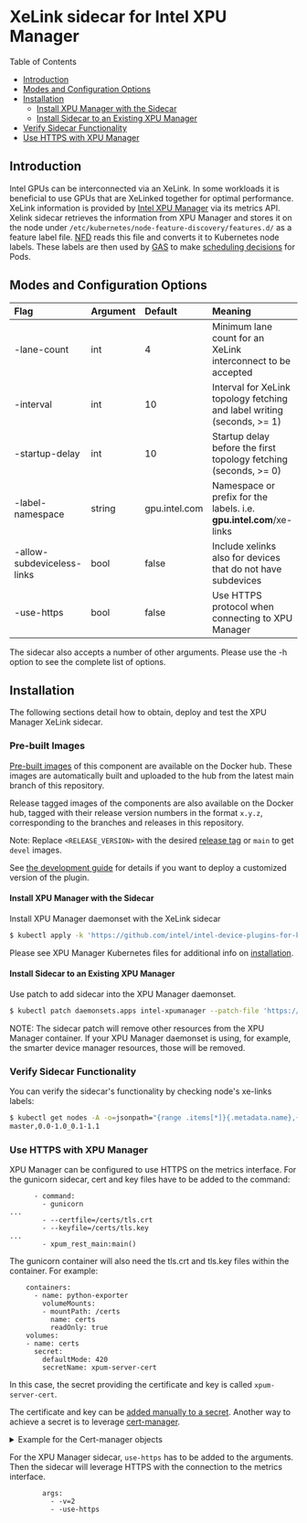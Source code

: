 # XeLink sidecar for Intel XPU Manager

Table of Contents

* [Introduction](#introduction)
* [Modes and Configuration Options](#modes-and-configuration-options)
* [Installation](#installation)
  * [Install XPU Manager with the Sidecar](#install-xpu-manager-with-the-sidecar)
  * [Install Sidecar to an Existing XPU Manager](#install-sidecar-to-an-existing-xpu-manager)
* [Verify Sidecar Functionality](#verify-sidecar-functionality)
* [Use HTTPS with XPU Manager](#use-https-with-xpu-manager)

## Introduction

Intel GPUs can be interconnected via an XeLink. In some workloads it is beneficial to use GPUs that are XeLinked together for optimal performance. XeLink information is provided by [Intel XPU Manager](https://www.github.com/intel/xpumanager) via its metrics API. Xelink sidecar retrieves the information from XPU Manager and stores it on the node under ```/etc/kubernetes/node-feature-discovery/features.d/``` as a feature label file. [NFD](https://github.com/kubernetes-sigs/node-feature-discovery) reads this file and converts it to Kubernetes node labels. These labels are then used by [GAS](https://github.com/intel/platform-aware-scheduling/tree/master/gpu-aware-scheduling) to make [scheduling decisions](https://github.com/intel/platform-aware-scheduling/blob/master/gpu-aware-scheduling/docs/usage.md#multi-gpu-allocation-with-xe-link-connections) for Pods.

## Modes and Configuration Options

| Flag | Argument | Default | Meaning |
|:---- |:-------- |:------- |:------- |
| -lane-count | int | 4 | Minimum lane count for an XeLink interconnect to be accepted |
| -interval | int | 10 | Interval for XeLink topology fetching and label writing (seconds, >= 1) |
| -startup-delay | int | 10 | Startup delay before the first topology fetching (seconds, >= 0) |
| -label-namespace | string | gpu.intel.com | Namespace or prefix for the labels. i.e. **gpu.intel.com**/xe-links |
| -allow-subdeviceless-links | bool | false | Include xelinks also for devices that do not have subdevices |
| -use-https | bool | false | Use HTTPS protocol when connecting to XPU Manager |

The sidecar also accepts a number of other arguments. Please use the -h option to see the complete list of options.

## Installation

The following sections detail how to obtain, deploy and test the XPU Manager XeLink sidecar.

### Pre-built Images

[Pre-built images](https://hub.docker.com/r/intel/intel-xpumanager-sidecar)
of this component are available on the Docker hub. These images are automatically built and uploaded
to the hub from the latest main branch of this repository.

Release tagged images of the components are also available on the Docker hub, tagged with their
release version numbers in the format `x.y.z`, corresponding to the branches and releases in this
repository.

Note: Replace `<RELEASE_VERSION>` with the desired [release tag](https://github.com/intel/intel-device-plugins-for-kubernetes/tags) or `main` to get `devel` images.

See [the development guide](../../DEVEL.md) for details if you want to deploy a customized version of the plugin.

#### Install XPU Manager with the Sidecar

Install XPU Manager daemonset with the XeLink sidecar

```bash
$ kubectl apply -k 'https://github.com/intel/intel-device-plugins-for-kubernetes/deployments/xpumanager_sidecar?ref=<RELEASE_VERSION>'
```

Please see XPU Manager Kubernetes files for additional info on [installation](https://github.com/intel/xpumanager/tree/master/deployment/kubernetes).

#### Install Sidecar to an Existing XPU Manager

Use patch to add sidecar into the XPU Manager daemonset.

```bash
$ kubectl patch daemonsets.apps intel-xpumanager --patch-file 'https://github.com/intel/intel-device-plugins-for-kubernetes/deployments/xpumanager_sidecar/kustom/kustom_xpumanager.yaml?ref=<RELEASE_VERSION>'
```

NOTE: The sidecar patch will remove other resources from the XPU Manager container. If your XPU Manager daemonset is using, for example, the smarter device manager resources, those will be removed.

### Verify Sidecar Functionality

You can verify the sidecar's functionality by checking node's xe-links labels:

```bash
$ kubectl get nodes -A -o=jsonpath="{range .items[*]}{.metadata.name},{.metadata.labels.gpu\.intel\.com\/xe-links}{'\n'}{end}"
master,0.0-1.0_0.1-1.1
```

### Use HTTPS with XPU Manager

XPU Manager can be configured to use HTTPS on the metrics interface. For the gunicorn sidecar, cert and key files have to be added to the command:
```
      - command:
        - gunicorn
...
        - --certfile=/certs/tls.crt
        - --keyfile=/certs/tls.key
...
        - xpum_rest_main:main()
```

The gunicorn container will also need the tls.crt and tls.key files within the container. For example:

```
    containers:
      - name: python-exporter
        volumeMounts:
        - mountPath: /certs
          name: certs
          readOnly: true
    volumes:
    - name: certs
      secret:
        defaultMode: 420
        secretName: xpum-server-cert
```

In this case, the secret providing the certificate and key is called `xpum-server-cert`.

The certificate and key can be [added manually to a secret](https://kubernetes.io/docs/reference/kubectl/generated/kubectl_create/kubectl_create_secret_tls/). Another way to achieve a secret is to leverage [cert-manager](https://cert-manager.io/).

<details>
<summary>Example for the Cert-manager objects</summary>

Cert-manager will create a self-signed certificate and the private key, and store them into a secret called `xpum-server-cert`.

```
apiVersion: cert-manager.io/v1
kind: Issuer
metadata:
  name: selfsigned-issuer
spec:
  selfSigned: {}
---
apiVersion: cert-manager.io/v1
kind: Certificate
metadata:
  name: serving-cert
spec:
  dnsNames:
  - xpum.svc
  - xpum.svc.cluster.local
  issuerRef:
    kind: Issuer
    name: selfsigned-issuer
  secretName: xpum-server-cert
```

</details>

For the XPU Manager sidecar, `use-https` has to be added to the arguments. Then the sidecar will leverage HTTPS with the connection to the metrics interface.
```
        args:
          - -v=2
          - -use-https
```
